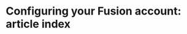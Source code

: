 <!-----
content-type: reference
title: "Configuring your Fusion account: article index"
description: This section contains articles related to configuring your account in Adobe Workfront Fusion.
author: Becky
feature: Workfront Fusion
recommendations: noDisplay, noCatalog
--- -->

# Configuring your Fusion account: article index
